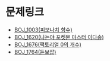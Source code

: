 # 문제링크

- [BOJ_1003(피보나치 함수)](https://www.acmicpc.net/problem/1003)
- [BOJ_1620(나는야 포켓몬 마스터 이다솜)](https://www.acmicpc.net/problem/1620)
- [BOJ_1676(팩토리얼 0의 개수)](https://www.acmicpc.net/problem/1676)
- [BOJ_1764(듣보잡)](https://www.acmicpc.net/problem/1764)